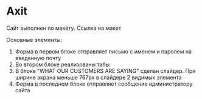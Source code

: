 # Axit

Сайт выполнен по макету. Ссылка на макет 

Основные элементы:
  1. Форма в первом блоке отправляет письмо с именем и паролем на введенную почту
  2. Во втором блоке реализованы табы
  3. В блоке "WHAT OUR CUSTOMERS ARE SAYING" сделан слайдер. При ширине экрана меньше 767px в слайдере 2 видимых элемента
  4. Форма в последнем блоке отправляет сообщение администратору сайта
